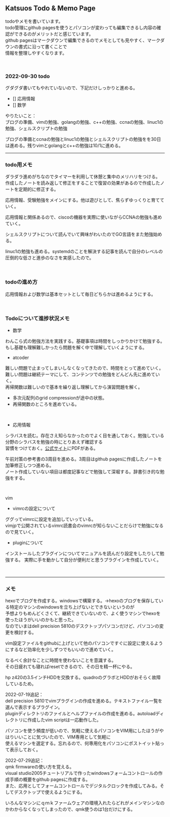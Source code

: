 ## Katsuos Todo & Memo Page

todoやメモを書いています。  
todo管理にgithub pagesを使うとパソコンが変わっても編集できるし内容の確認ができるのがメリットだと感じています。  
github pagesはマークダウンで編集できるのでメモとしても見やすく、マークダウンの書式に沿って書くことで  
情報を整理しやすくなります。  

<br />

### 2022-09-30 todo

グダグダ書いてもやれていないので、下記だけしっかりと進める。

- [] 応用情報
- [] 数学

やりたいこと：  
ブログの準備、vimの勉強、golangの勉強、c++の勉強、ccnaの勉強、linuc1の勉強、シェルスクリプトの勉強

ブログの準備とccnaの勉強とlinuc1の勉強とシェルスクリプトの勉強をを30日は進める。残りvimとgolangとc++の勉強は10/1に進める。

***

### todo用メモ

ダラダラ進めがちなのでタイマーを利用して休憩と集中のメリハリをつける。  
作成したノートを読み返して修正をすることで復習の効果があるので作成したノートを定期的に修正する。

応用情報、受験勉強をメインにする。他は遊びとして、焦らずゆっくりと育てていく。  

応用情報と関係あるので、ciscoの機器を実際に使いながらCCNAの勉強も進めていく。

シェルスクリプトについて読んでいて興味がわいたのでGO言語をまた勉強始める。

linuc1の勉強も進める。systemdのことを解決する記事を読んで自分のレベルの圧倒的な低さと進歩のなさを実感したので。

<br />

### todoの進め方
 
応用情報および数学は基本セットとして毎日どちらかは進めるようにする。  

<br />

### Todoについて進捗状況メモ

- 数学

わんこら式の勉強方法を実践する。基礎事項は時間をしっかりかけて勉強する。  
もし基礎も理解難しかったら問題を解く中で理解していくようにする。

- atcoder

難しい問題で止まってしまいしなくなってきたので、時間をとって進めていく。  
難しい問題は継続テーマにして、コンテンツでの勉強をどんどん先に進めていく。  
再帰関数は難しいので基本を繰り返し理解してから演習問題を解く。

- 多次元配列のgrid compressionが途中の状態。
- 再帰関数のところを進めている。

<br />

- 応用情報

シラバスを読む。存在さえ知らなかったのでよく目を通しておく。勉強している分野のシラバスを勉強の時にとりあえず確認する  
習慣をつけておく。[公式サイト](https://www.jitec.ipa.go.jp/1_04hanni_sukiru/_index_hanni_skill.html)にPDFがある。

午前対策の参考書の3周目を進める。3周目はgithub pagesに作成したノートを加筆修正しつつ進める。  
ノート作成していない項目は都度記事などで勉強して深堀する。辞書引き的な勉強をする。  

<br />

vim

- vimrcの設定について
  
ググってvimrcに設定を追加していっている。  
vimjpで公開されているvimrc読書会のvimrcが知らないことだらけで勉強になるので見ていく。
        
- pluginについて

インストールしたプラグインについてマニュアルを読んだり設定をしたりして勉強する。
実際に手を動かして自分が便利だと思うプラグインを作成していく。

<br />

***

### メモ

hexoでブログを作成する。windowsで構築する。→hexoのブログを保存している特定のマシンのwindowsを立ち上げないとできないというのが  
予想よりもめんどくさくて、継続できていないので、よく使うマシンでhexoを使ったほうがいいのかもと思った。  
なのでいまはdell precision 5810のデスクトップパソコンだけど、パソコンの変更を検討する。

vim設定ファイルをgithubに上げといて他のパソコンですぐに設定に使えるようにするなど効率化を少しずつでもいいので進めていく。

なるべく余計なことに時間を使わないことを意識する。  
その日疲れても寝ればresetできるので、その日を精一杯にやる。

hp z420の3.5インチHDDを交換する。quadroのグラボとHDDがおそらく故障しているため。

2022-07-19追記：  
dell precision 5810でvimプラグインの作成を進める。テキストファイル一覧を選んで表示するプラグイン。  
pluginディレクトリのファイルとヘルプファイルの作成を進める。autoloadディレクトリに作成したvim scriptは一応動作した。

パソコンを使う頻度が低いので、気軽に使えるパソコンをVIM用にしたほうがやはりいいことに気づいたので、VIM専用として気軽に  
使えるマシンを選定する。忘れるので、何専用化をパソコンにポストイット貼って表示しておく。

2022-07-29追記：  
qmk firmwareの使い方を覚える。  
visual studio2005チュートリアルで作ったwindowsフォームコントロールの作成手順の概要をgithub pagesに作成する。  
また、応用としてフォームコントロールでデジタルクロックを作成してみる。そしてデスクトップで使えるようにする。

いろんなマシンにｑｍｋファームウェアの環境入れたらどれがメインマシンなのかわからなくなってしまったので、qmk使うのは1台だけにする。
